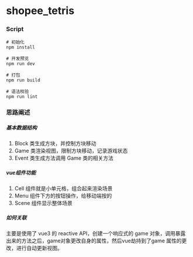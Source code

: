 # shopee_tetris

### Script
```
# 初始化
npm install

# 开发预览
npm run dev

# 打包
npm run build

# 语法校验
npm run lint
```

### 思路阐述

##### 基本数据结构
1. Block 类生成方块，并控制方块移动
2. Game 类渲染视图，限制方块移动，记录游戏状态
3. Event 类生成方法调用 Game 类的相关方法

##### vue组件功能
1. Cell 组件就是小单元格，组合起来渲染场景
2. Menu 组件下方的按钮操作，给移动端按的
3. Scene 组件显示整体场景

##### 如何关联
主要是使用了 vue3 的 reactive API，创建一个响应式的 game 对象，调用暴露出来的方法之后，game对象更改自身的属性，然后vue劫持到了game 属性的更改，进行自动更新视图。



